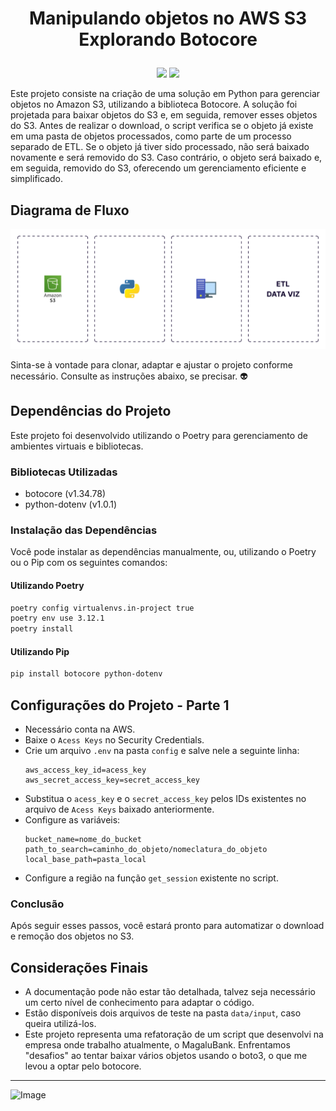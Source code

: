 # <p align="center">Manipulando objetos no AWS S3<br>Explorando Botocore</p>

<p align="center">
<img src="http://img.shields.io/static/v1?label=LICENCA&message=...&color=GREEN&style=for-the-badge"/>     
<img src="http://img.shields.io/static/v1?label=STATUS&message=N/A&color=GREEN&style=for-the-badge"/>
</p>

Este projeto consiste na criação de uma solução em Python para gerenciar objetos no Amazon S3, utilizando a biblioteca Botocore. A solução foi projetada para baixar objetos do S3 e, em seguida, remover esses objetos do S3. Antes de realizar o download, o script verifica se o objeto já existe em uma pasta de objetos processados, como parte de um processo separado de ETL. Se o objeto já tiver sido processado, não será baixado novamente e será removido do S3. Caso contrário, o objeto será baixado e, em seguida, removido do S3, oferecendo um gerenciamento eficiente e simplificado.

## Diagrama de Fluxo

![Diagram](https://github.com/tonsatomicos/getting-objects-from-s3/blob/main/assets/diagram_pipeline.png?raw=true)

Sinta-se à vontade para clonar, adaptar e ajustar o projeto conforme necessário. Consulte as instruções abaixo, se precisar. :alien:

## Dependências do Projeto

Este projeto foi desenvolvido utilizando o Poetry para gerenciamento de ambientes virtuais e bibliotecas.

### Bibliotecas Utilizadas

- botocore (v1.34.78)
- python-dotenv (v1.0.1)

### Instalação das Dependências

Você pode instalar as dependências manualmente, ou, utilizando o Poetry ou o Pip com os seguintes comandos:

#### Utilizando Poetry

```bash
poetry config virtualenvs.in-project true
poetry env use 3.12.1
poetry install

```

#### Utilizando Pip

```bash
pip install botocore python-dotenv

```

## Configurações do Projeto - Parte 1

- Necessário conta na AWS.
- Baixe o <code>Acess Keys</code> no Security Credentials.
- Crie um arquivo <code>.env</code> na pasta <code>config</code> e salve nele a seguinte linha: <pre><code>aws_access_key_id=acess_key 
aws_secret_access_key=secret_access_key</code></pre>
- Substitua o <code>acess_key</code> e o <code>secret_access_key</code> pelos IDs existentes no arquivo de <code>Acess Keys</code> baixado anteriormente.
- Configure as variáveis: <pre><code>bucket_name=nome_do_bucket
path_to_search=caminho_do_objeto/nomeclatura_do_objeto
local_base_path=pasta_local</code></pre>
- Configure a região na função <code>get_session</code> existente no script.

### Conclusão

Após seguir esses passos, você estará pronto para automatizar o download e remoção dos objetos no S3.

## Considerações Finais

- A documentação pode não estar tão detalhada, talvez seja necessário um certo nível de conhecimento para adaptar o código.
- Estão disponíveis dois arquivos de teste na pasta <code>data/input</code>, caso queira utilizá-los.
- Este projeto representa uma refatoração de um script que desenvolvi na empresa onde trabalho atualmente, o MagaluBank. Enfrentamos "desafios" ao tentar baixar vários objetos usando o boto3, o que me levou a optar pelo botocore. 

<hr>

![Image](https://i.imgur.com/p4vnGAN.gif)
